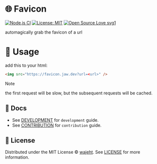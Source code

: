 # 🌐 Favicon
[![Node.js CI](https://github.com/wajeht/favicon/actions/workflows/ci.yml/badge.svg?branch=main)](https://github.com/wajeht/favicon/actions/workflows/ci.yml) [![License: MIT](https://img.shields.io/badge/License-MIT-blue.svg)](https://github.com/wajeht/favicon/blob/main/LICENSE) [![Open Source Love svg1](https://badges.frapsoft.com/os/v1/open-source.svg?v=103)](https://github.com/wajeht/favicon)

automagically grab the favicon of a url


# 📖 Usage

add this to your html:

```html
<img src="https://favicon.jaw.dev?url=<url>" />
```

> [!NOTE]
> the first request will be slow, but the subsequent requests will be cached.

## 📑 Docs

- See [DEVELOPMENT](./docs/development.md) for `development` guide.
- See [CONTRIBUTION](./docs/contribution.md) for `contribution` guide.

## 📜 License

Distributed under the MIT License © [wajeht](https://github.com/wajeht). See [LICENSE](./LICENSE) for more information.
